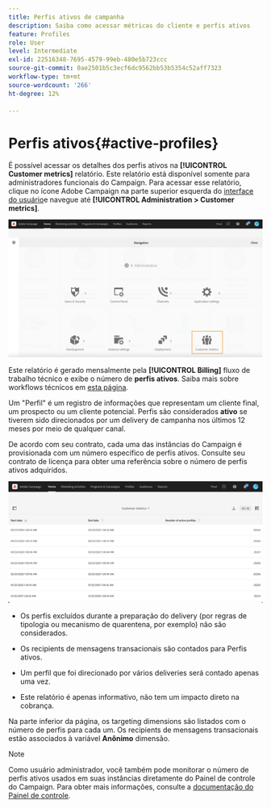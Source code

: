 ```yaml
---
title: Perfis ativos de campanha
description: Saiba como acessar métricas do cliente e perfis ativos
feature: Profiles
role: User
level: Intermediate
exl-id: 22516348-7695-4579-99eb-480e5b723ccc
source-git-commit: 0ae2501b5c3ecf6dc9562bb53b5354c52aff7323
workflow-type: tm+mt
source-wordcount: '266'
ht-degree: 12%

---
```


# Perfis ativos{#active-profiles}

É possível acessar os detalhes dos perfis ativos na **[!UICONTROL Customer metrics]** relatório. Este relatório está disponível somente para administradores funcionais do Campaign. Para acessar esse relatório, clique no ícone Adobe Campaign na parte superior esquerda do [interface do usuário](../../start/using/interface-description.md#advanced-menu)e navegue até **[!UICONTROL Administration > Customer metrics]**.

![](assets/audience_customer_metrics.png)

Este relatório é gerado mensalmente pela **[!UICONTROL Billing]** fluxo de trabalho técnico e exibe o número de **perfis ativos**. Saiba mais sobre workflows técnicos em [esta página](../../administration/using/technical-workflows.md).

Um &quot;Perfil&quot; é um registro de informações que representam um cliente final, um prospecto ou um cliente potencial. Perfis são considerados **ativo** se tiverem sido direcionados por um delivery de campanha nos últimos 12 meses por meio de qualquer canal.

De acordo com seu contrato, cada uma das instâncias do Campaign é provisionada com um número específico de perfis ativos. Consulte seu contrato de licença para obter uma referência sobre o número de perfis ativos adquiridos.

![](assets/audience_active_profiles_list.png)



* Os perfis excluídos durante a preparação do delivery (por regras de tipologia ou mecanismo de quarentena, por exemplo) não são considerados.

* Os recipients de mensagens transacionais são contados para Perfis ativos.

* Um perfil que foi direcionado por vários deliveries será contado apenas uma vez.

* Este relatório é apenas informativo, não tem um impacto direto na cobrança.

Na parte inferior da página, os targeting dimensions são listados com o número de perfis para cada um. Os recipients de mensagens transacionais estão associados à variável **Anônimo** dimensão.

>[!NOTE]
>
>Como usuário administrador, você também pode monitorar o número de perfis ativos usados em suas instâncias diretamente do Painel de controle do Campaign. Para obter mais informações, consulte a [documentação do Painel de controle](https://experienceleague.adobe.com/docs/control-panel/using/performance-monitoring/active-profiles-monitoring.html?lang=pt-BR).
